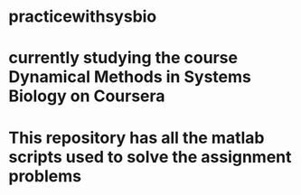 # practicewithsysbio
# currently studying the course Dynamical Methods in Systems Biology on Coursera
# This repository has all the matlab scripts used to solve the assignment problems
